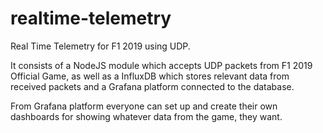 # realtime-telemetry
Real Time Telemetry for F1 2019 using UDP. 

It consists of a NodeJS module which accepts UDP packets from F1 2019 Official Game, as well as a InfluxDB which stores relevant data from received packets and a Grafana
platform connected to the database. 

From Grafana platform everyone can set up and create their own dashboards for showing whatever data from the game, they want. 